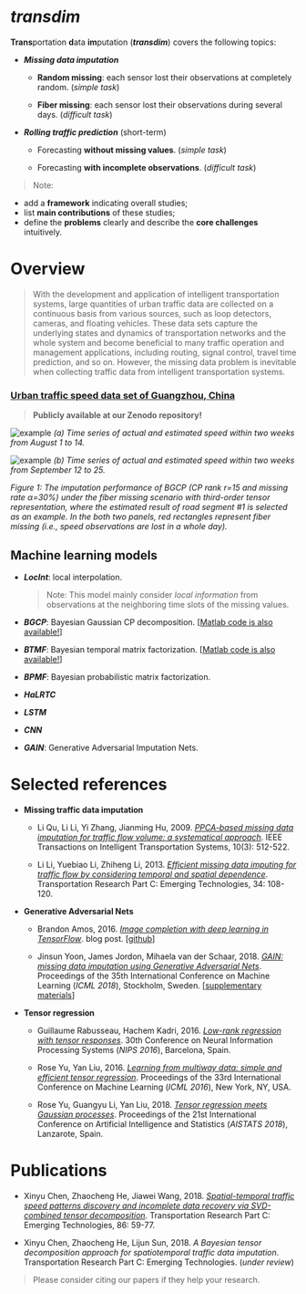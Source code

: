 # *transdim*

**Trans**portation **d**ata **im**putation (***transdim***) covers the following topics:

 - ***Missing data imputation***

	- **Random missing**: each sensor lost their observations at completely random. (*simple task*)

	- **Fiber missing**: each sensor lost their observations during several days. (*difficult task*)

 - ***Rolling traffic prediction*** (short-term)

	- Forecasting **without missing values**. (*simple task*)

	- Forecasting **with incomplete observations**. (*difficult task*)

>Note:
- add a **framework** indicating overall studies;
- list **main contributions** of these studies;
- define the **problems** clearly and describe the **core challenges** intuitively.

# Overview

   >With the development and application of intelligent transportation systems, large quantities of urban traffic data are collected on a continuous basis from various sources, such as loop detectors, cameras, and floating vehicles. These data sets capture the underlying states and dynamics of transportation networks and the whole system and become beneficial to many traffic operation and management applications, including routing, signal control, travel time prediction, and so on. However, the missing data problem is inevitable when collecting traffic data from intelligent transportation systems.

### [Urban traffic speed data set of Guangzhou, China](https://doi.org/10.5281/zenodo.1205228)

  >**Publicly available at our Zenodo repository!**


![example](https://github.com/xinychen/transdim/blob/master/images/estimated_series1.png)
  *(a) Time series of actual and estimated speed within two weeks from August 1 to 14.*

![example](https://github.com/xinychen/transdim/blob/master/images/estimated_series2.png)
  *(b) Time series of actual and estimated speed within two weeks from September 12 to 25.*

*Figure 1: The imputation performance of BGCP (CP rank r=15 and missing rate α=30%) under the fiber missing scenario with third-order tensor representation, where the estimated result of road segment #1 is selected as an example. In the both two panels, red rectangles represent fiber missing (i.e., speed observations are lost in a whole day).*

## Machine learning models

  - ***LocInt***: local interpolation.

	> Note: This model mainly consider *local information* from observations at the neighboring time slots of the missing values.

  - ***BGCP***: Bayesian Gaussian CP decomposition. [[Matlab code is also available!](https://github.com/lijunsun/bgcp_imputation)]

  - ***BTMF***: Bayesian temporal matrix factorization. [[Matlab code is also available!](https://github.com/lijunsun/btmf)]

  - ***BPMF***: Bayesian probabilistic matrix factorization.

  - ***HaLRTC***

  - ***LSTM***

  - ***CNN***

  - ***GAIN***: Generative Adversarial Imputation Nets.


# Selected references

- **Missing traffic data imputation**

	- Li Qu, Li Li, Yi Zhang, Jianming Hu, 2009. [*PPCA-based missing data imputation for traffic flow volume: a systematical approach*](https://doi.org/10.1109/TITS.2009.2026312). IEEE Transactions on Intelligent Transportation Systems, 10(3): 512-522.

	- Li Li, Yuebiao Li, Zhiheng Li, 2013. [*Efficient missing data imputing for traffic flow by considering temporal and spatial dependence*](https://doi.org/10.1016/j.trc.2013.05.008). Transportation Research Part C: Emerging Technologies, 34: 108-120.

- **Generative Adversarial Nets**

  - Brandon Amos, 2016. [*Image completion with deep learning in TensorFlow*](http://bamos.github.io/2016/08/09/deep-completion/). blog post. [[github](https://github.com/bamos/dcgan-completion.tensorflow)]

  - Jinsun Yoon, James Jordon, Mihaela van der Schaar, 2018. [*GAIN: missing data imputation using Generative Adversarial Nets*](http://proceedings.mlr.press/v80/yoon18a/yoon18a.pdf). Proceedings of the 35th International Conference on Machine Learning (*ICML 2018*), Stockholm, Sweden. [[supplementary materials](http://medianetlab.ee.ucla.edu/papers/ICML_GAIN_Supp.pdf)]

- **Tensor regression**

  - Guillaume Rabusseau, Hachem Kadri, 2016. [*Low-rank regression with tensor responses*](https://papers.nips.cc/paper/6302-low-rank-regression-with-tensor-responses.pdf). 30th Conference on Neural Information Processing Systems (*NIPS 2016*), Barcelona, Spain.

  - Rose Yu, Yan Liu, 2016. [*Learning from multiway data: simple and efficient tensor regression*](http://proceedings.mlr.press/v48/yu16.pdf). Proceedings of the 33rd International Conference on Machine Learning (*ICML 2016*), New York, NY, USA.

  - Rose Yu, Guangyu Li, Yan Liu, 2018. [*Tensor regression meets Gaussian processes*](http://proceedings.mlr.press/v84/yu18a/yu18a.pdf). Proceedings of the 21st International Conference on Artificial Intelligence and Statistics (*AISTATS 2018*), Lanzarote, Spain.

# Publications

  - Xinyu Chen, Zhaocheng He, Jiawei Wang, 2018. [*Spatial-temporal traffic speed patterns discovery and incomplete data recovery via SVD-combined tensor decomposition*](https://doi.org/10.1016/j.trc.2017.10.023). Transportation Research Part C: Emerging Technologies, 86: 59-77.

  - Xinyu Chen, Zhaocheng He, Lijun Sun, 2018. *A Bayesian tensor decomposition approach for spatiotemporal traffic data imputation*. Transportation Research Part C: Emerging Technologies. (*under review*)

  >Please consider citing our papers if they help your research.
